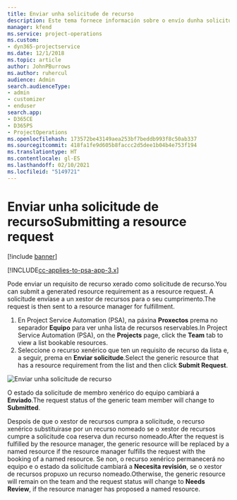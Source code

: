```yaml
---
title: Enviar unha solicitude de recurso
description: Este tema fornece información sobre o envío dunha solicitude dun recurso de proxecto.
manager: kfend
ms.service: project-operations
ms.custom:
- dyn365-projectservice
ms.date: 12/1/2018
ms.topic: article
author: JohnPBurrows
ms.author: ruhercul
audience: Admin
search.audienceType:
- admin
- customizer
- enduser
search.app:
- D365CE
- D365PS
- ProjectOperations
ms.openlocfilehash: 173572be43149aea253bf7beddb993f8c50ab337
ms.sourcegitcommit: 418fa1fe9d605b8faccc2d5dee1b04b4e753f194
ms.translationtype: HT
ms.contentlocale: gl-ES
ms.lasthandoff: 02/10/2021
ms.locfileid: "5149721"
---
```

# <a name="submitting-a-resource-request"></a><span data-ttu-id="5ed79-103">Enviar unha solicitude de recurso</span><span class="sxs-lookup"><span data-stu-id="5ed79-103">Submitting a resource request</span></span>

[!include [banner](../includes/psa-now-project-operations.md)]

[!INCLUDE[cc-applies-to-psa-app-3.x](../includes/cc-applies-to-psa-app-3x.md)]

<span data-ttu-id="5ed79-104">Pode enviar un requisito de recurso xerado como solicitude de recurso.</span><span class="sxs-lookup"><span data-stu-id="5ed79-104">You can submit a generated resource requirement as a resource request.</span></span> <span data-ttu-id="5ed79-105">A solicitude envíase a un xestor de recursos para o seu cumprimento.</span><span class="sxs-lookup"><span data-stu-id="5ed79-105">The request is then sent to a resource manager for fulfillment.</span></span>

1. <span data-ttu-id="5ed79-106">En Project Service Automation (PSA), na páxina **Proxectos** prema no separador **Equipo** para ver unha lista de recursos reservables.</span><span class="sxs-lookup"><span data-stu-id="5ed79-106">In Project Service Automation (PSA), on the **Projects** page, click the **Team** tab to view a list bookable resources.</span></span> 
2. <span data-ttu-id="5ed79-107">Seleccione o recurso xenérico que ten un requisito de recurso da lista e, a seguir, prema en **Enviar solicitude**.</span><span class="sxs-lookup"><span data-stu-id="5ed79-107">Select the generic resource that has a resource requirement from the list and then click **Submit Request**.</span></span>

![Enviar unha solicitude de recurso](media/RM-how-to-18.png)

<span data-ttu-id="5ed79-109">O estado da solicitude de membro xenérico do equipo cambiará a **Enviado**.</span><span class="sxs-lookup"><span data-stu-id="5ed79-109">The request status of the generic team member will change to **Submitted**.</span></span>

<span data-ttu-id="5ed79-110">Despois de que o xestor de recursos cumpra a solicitude, o recurso xenérico substituirase por un recurso nomeado se o xestor de recursos cumpre a solicitude coa reserva dun recurso nomeado.</span><span class="sxs-lookup"><span data-stu-id="5ed79-110">After the request is fulfilled by the resource manager, the generic resource will be replaced by a named resource if the resource manager fulfills the request with the booking of a named resource.</span></span> <span data-ttu-id="5ed79-111">Se non, o recurso xenérico permanecerá no equipo e o estado da solicitude cambiará a **Necesita revisión**, se o xestor de recursos propuxo un recurso nomeado.</span><span class="sxs-lookup"><span data-stu-id="5ed79-111">Otherwise, the generic resource will remain on the team and the request status will change to **Needs Review**, if the resource manager has proposed a named resource.</span></span>

